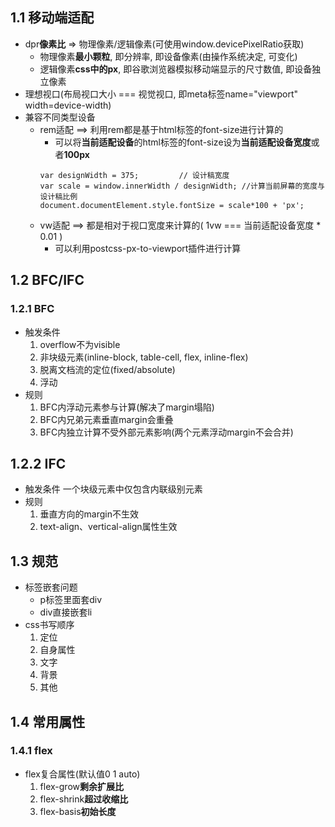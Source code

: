 ## 1.1 移动端适配
- dpr**像素比** => 物理像素/逻辑像素(可使用window.devicePixelRatio获取)
   - 物理像素**最小颗粒**, 即分辨率, 即设备像素(由操作系统决定, 可变化)
   - 逻辑像素**css中的px**, 即谷歌浏览器模拟移动端显示的尺寸数值, 即设备独立像素
- 理想视口(布局视口大小 === 视觉视口, 即meta标签name="viewport" width=device-width)
- 兼容不同类型设备
   - rem适配 ==> 利用rem都是基于html标签的font-size进行计算的
      - 可以将**当前适配设备**的html标签的font-size设为**当前适配设备宽度**或者**100px**
     ```
     var designWidth = 375;  		// 设计稿宽度
     var scale = window.innerWidth / designWidth; //计算当前屏幕的宽度与设计稿比例
     document.documentElement.style.fontSize = scale*100 + 'px';
     ```
   - vw适配 ==> 都是相对于视口宽度来计算的( 1vw === 当前适配设备宽度 * 0.01 )
      - 可以利用postcss-px-to-viewport插件进行计算
## 1.2 BFC/IFC
### 1.2.1 BFC
- 触发条件
   1. overflow不为visible
   2. 非块级元素(inline-block, table-cell, flex, inline-flex)
   3. 脱离文档流的定位(fixed/absolute)
   4. 浮动
- 规则
   1. BFC内浮动元素参与计算(解决了margin塌陷)
   2. BFC内兄弟元素垂直margin会重叠
   3. BFC内独立计算不受外部元素影响(两个元素浮动margin不会合并)
## 1.2.2 IFC
- 触发条件
   一个块级元素中仅包含内联级别元素
- 规则
   1. 垂直方向的margin不生效
   2. text-align、vertical-align属性生效

## 1.3 规范
- 标签嵌套问题
   - p标签里面套div
   - div直接嵌套li
- css书写顺序
   1. 定位
   2. 自身属性
   3. 文字
   4. 背景
   5. 其他

## 1.4 常用属性
### 1.4.1 flex
- flex复合属性(默认值0 1 auto)
   1. flex-grow**剩余扩展比**
   2. flex-shrink**超过收缩比**
   3. flex-basis**初始长度**